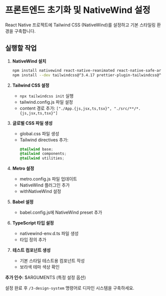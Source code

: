 # 프론트엔드 초기화 및 NativeWind 설정

React Native 프로젝트에 Tailwind CSS (NativeWind)를 설정하고 기본 스타일링 환경을 구축합니다.

## 실행할 작업

1. **NativeWind 설치**
   ```bash
   npm install nativewind react-native-reanimated react-native-safe-area-context@5.4.0
   npm install --dev tailwindcss@^3.4.17 prettier-plugin-tailwindcss@^0.5.11
   ```

2. **Tailwind CSS 설정**
   - `npx tailwindcss init` 실행
   - tailwind.config.js 파일 설정
   - content 경로 추가: `["./App.{js,jsx,ts,tsx}", "./src/**/*.{js,jsx,ts,tsx}"]`

3. **글로벌 CSS 파일 생성**
   - global.css 파일 생성
   - Tailwind directives 추가:
     ```css
     @tailwind base;
     @tailwind components;
     @tailwind utilities;
     ```

4. **Metro 설정**
   - metro.config.js 파일 업데이트
   - NativeWind 플러그인 추가
   - withNativeWind 설정

5. **Babel 설정**
   - babel.config.js에 NativeWind preset 추가

6. **TypeScript 타입 설정**
   - nativewind-env.d.ts 파일 생성
   - 타입 정의 추가

7. **테스트 컴포넌트 생성**
   - 기본 스타일 테스트용 컴포넌트 작성
   - 보라색 테마 색상 확인

**추가 인수**: $ARGUMENTS (특정 설정 옵션)

설정 완료 후 `/3-design-system` 명령어로 디자인 시스템을 구축하세요.